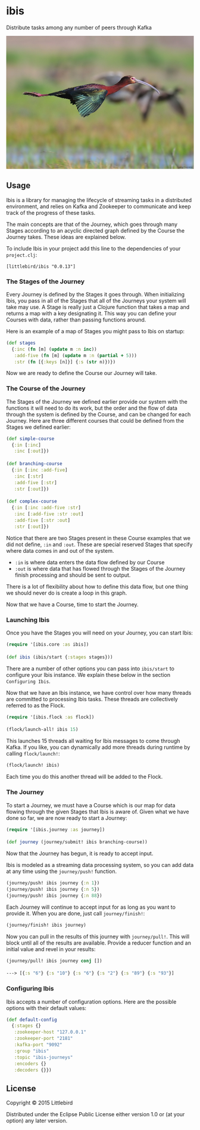 # ibis

Distribute tasks among any number of peers through Kafka

![IBIS](https://github.com/littlebird/ibis/blob/master/resources/public/img/ibis.jpg)

## Usage

Ibis is a library for managing the lifecycle of streaming tasks in a distributed environment, and relies on Kafka and Zookeeper to communicate and keep track of the progress of these tasks.

The main concepts are that of the Journey, which goes through many Stages according to an acyclic directed graph defined by the Course the Journey takes.  These ideas are explained below.

To include Ibis in your project add this line to the dependencies of your `project.clj`:

```
[littlebird/ibis "0.0.13"]
```

### The Stages of the Journey

Every Journey is defined by the Stages it goes through.  When initializing Ibis, you pass in all of the Stages that all of the Journeys your system will take may use.  A Stage is really just a Clojure function that takes a map and returns a map with a key designating it.  This way you can define your Courses with data, rather than passing functions around.

Here is an example of a map of Stages you might pass to Ibis on startup:

```clj
(def stages
  {:inc (fn [m] (update m :n inc))
   :add-five (fn [m] (update m :n (partial + 5)))
   :str (fn [{:keys [n]}] {:s (str n)})})
```

Now we are ready to define the Course our Journey will take.

### The Course of the Journey

The Stages of the Journey we defined earlier provide our system with the functions it will need to do its work, but the order and the flow of data through the system is defined by the Course, and can be changed for each Journey.  Here are three different courses that could be defined from the Stages we defined earlier:

```clj
(def simple-course
  {:in [:inc]
   :inc [:out]})

(def branching-course
  {:in [:inc :add-five]
   :inc [:str]
   :add-five [:str]
   :str [:out]})

(def complex-course
  {:in [:inc :add-five :str]
   :inc [:add-five :str :out]
   :add-five [:str :out]
   :str [:out]})
```

Notice that there are two Stages present in these Course examples that we did not define, `:in` and `:out`.  These are special reserved Stages that specify where data comes in and out of the system.

* `:in` is where data enters the data flow defined by our Course
* `:out` is where data that has flowed through the Stages of the Journey finish processing and should be sent to output.

There is a lot of flexibility about how to define this data flow, but one thing we should never do is create a loop in this graph.  

Now that we have a Course, time to start the Journey.

### Launching Ibis

Once you have the Stages you will need on your Journey, you can start Ibis:

```clj
(require '[ibis.core :as ibis])

(def ibis (ibis/start {:stages stages}))
```

There are a number of other options you can pass into `ibis/start` to configure your Ibis instance.  We explain these below in the section `Configuring Ibis`.

Now that we have an Ibis instance, we have control over how many threads are committed to processing Ibis tasks.  These threads are collectively referred to as the Flock.

```clj
(require '[ibis.flock :as flock])

(flock/launch-all! ibis 15)
```

This launches 15 threads all waiting for Ibis messages to come through Kafka.  If you like, you can dynamically add more threads during runtime by calling `flock/launch!`:

```clj
(flock/launch! ibis)
```

Each time you do this another thread will be added to the Flock.

### The Journey

To start a Journey, we must have a Course which is our map for data flowing through the given Stages that Ibis is aware of.  Given what we have done so far, we are now ready to start a Journey:

```clj
(require '[ibis.journey :as journey])

(def journey (journey/submit! ibis branching-course))
```

Now that the Journey has begun, it is ready to accept input.  

Ibis is modeled as a streaming data processing system, so you can add data at any time using the `journey/push!` function.

```clj
(journey/push! ibis journey {:n 1})
(journey/push! ibis journey {:n 5})
(journey/push! ibis journey {:n 88})
```

Each Journey will continue to accept input for as long as you want to provide it.  When you are done, just call `journey/finish!`:

```clj
(journey/finish! ibis journey)
```

Now you can pull in the results of this journey with `journey/pull!`.  This will block until all of the results are available.  Provide a reducer function and an initial value and revel in your results:

```clj
(journey/pull! ibis journey conj [])

---> [{:s "6"} {:s "10"} {:s "6"} {:s "2"} {:s "89"} {:s "93"}]
```

### Configuring Ibis

Ibis accepts a number of configuration options.  Here are the possible options with their default values:

```clj
(def default-config
  {:stages {}
   :zookeeper-host "127.0.0.1"
   :zookeeper-port "2181"
   :kafka-port "9092"
   :group "ibis"
   :topic "ibis-journeys"
   :encoders {}
   :decoders {}})
```

## License

Copyright © 2015 Littlebird

Distributed under the Eclipse Public License either version 1.0 or (at
your option) any later version.
